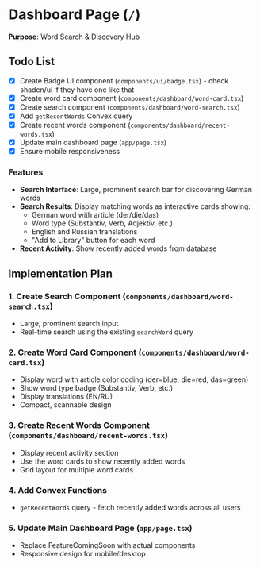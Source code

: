 # Dashboard Page (`/`)

**Purpose**: Word Search & Discovery Hub

## Todo List

- [x] Create Badge UI component (`components/ui/badge.tsx`) - check shadcn/ui if they have one like that
- [x] Create word card component (`components/dashboard/word-card.tsx`)
- [x] Create search component (`components/dashboard/word-search.tsx`)
- [x] Add `getRecentWords` Convex query
- [x] Create recent words component (`components/dashboard/recent-words.tsx`)
- [x] Update main dashboard page (`app/page.tsx`)
- [x] Ensure mobile responsiveness

### Features

- **Search Interface**: Large, prominent search bar for discovering German words
- **Search Results**: Display matching words as interactive cards showing:
  - German word with article (der/die/das)
  - Word type (Substantiv, Verb, Adjektiv, etc.)
  - English and Russian translations
  - "Add to Library" button for each word
- **Recent Activity**: Show recently added words from database

## Implementation Plan

### 1. **Create Search Component** (`components/dashboard/word-search.tsx`)

- Large, prominent search input
- Real-time search using the existing `searchWord` query

### 2. **Create Word Card Component** (`components/dashboard/word-card.tsx`)

- Display word with article color coding (der=blue, die=red, das=green)
- Show word type badge (Substantiv, Verb, etc.)
- Display translations (EN/RU)
- Compact, scannable design

### 3. **Create Recent Words Component** (`components/dashboard/recent-words.tsx`)

- Display recent activity section
- Use the word cards to show recently added words
- Grid layout for multiple word cards

### 4. **Add Convex Functions**

- `getRecentWords` query - fetch recently added words across all users

### 5. **Update Main Dashboard Page** (`app/page.tsx`)

- Replace FeatureComingSoon with actual components
- Responsive design for mobile/desktop
